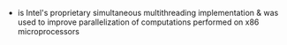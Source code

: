 - is Intel's proprietary simultaneous multithreading implementation & was used to improve parallelization of computations performed on x86 microprocessors